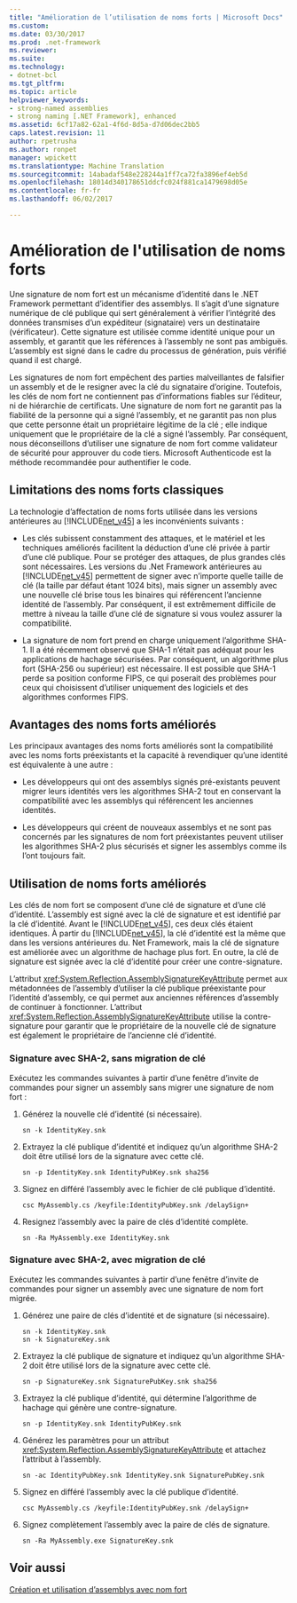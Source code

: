 ```yaml
---
title: "Amélioration de l’utilisation de noms forts | Microsoft Docs"
ms.custom: 
ms.date: 03/30/2017
ms.prod: .net-framework
ms.reviewer: 
ms.suite: 
ms.technology:
- dotnet-bcl
ms.tgt_pltfrm: 
ms.topic: article
helpviewer_keywords:
- strong-named assemblies
- strong naming [.NET Framework], enhanced
ms.assetid: 6cf17a82-62a1-4f6d-8d5a-d7d06dec2bb5
caps.latest.revision: 11
author: rpetrusha
ms.author: ronpet
manager: wpickett
ms.translationtype: Machine Translation
ms.sourcegitcommit: 14abadaf548e228244a1ff7ca72fa3896ef4eb5d
ms.openlocfilehash: 18014d340178651ddcfc024f881ca1479698d05e
ms.contentlocale: fr-fr
ms.lasthandoff: 06/02/2017

---
```

# <a name="enhanced-strong-naming"></a>Amélioration de l'utilisation de noms forts
Une signature de nom fort est un mécanisme d’identité dans le .NET Framework permettant d’identifier des assemblys. Il s’agit d’une signature numérique de clé publique qui sert généralement à vérifier l’intégrité des données transmises d’un expéditeur (signataire) vers un destinataire (vérificateur). Cette signature est utilisée comme identité unique pour un assembly, et garantit que les références à l’assembly ne sont pas ambiguës. L’assembly est signé dans le cadre du processus de génération, puis vérifié quand il est chargé.  
  
 Les signatures de nom fort empêchent des parties malveillantes de falsifier un assembly et de le resigner avec la clé du signataire d’origine. Toutefois, les clés de nom fort ne contiennent pas d’informations fiables sur l’éditeur, ni de hiérarchie de certificats. Une signature de nom fort ne garantit pas la fiabilité de la personne qui a signé l’assembly, et ne garantit pas non plus que cette personne était un propriétaire légitime de la clé ; elle indique uniquement que le propriétaire de la clé a signé l’assembly. Par conséquent, nous déconseillons d’utiliser une signature de nom fort comme validateur de sécurité pour approuver du code tiers. Microsoft Authenticode est la méthode recommandée pour authentifier le code.  
  
## <a name="limitations-of-conventional-strong-names"></a>Limitations des noms forts classiques  
 La technologie d’affectation de noms forts utilisée dans les versions antérieures au [!INCLUDE[net_v45](../../../includes/net-v45-md.md)] a les inconvénients suivants :  
  
-   Les clés subissent constamment des attaques, et le matériel et les techniques améliorés facilitent la déduction d’une clé privée à partir d’une clé publique. Pour se protéger des attaques, de plus grandes clés sont nécessaires. Les versions du .Net Framework antérieures au [!INCLUDE[net_v45](../../../includes/net-v45-md.md)] permettent de signer avec n’importe quelle taille de clé (la taille par défaut étant 1024 bits), mais signer un assembly avec une nouvelle clé brise tous les binaires qui référencent l’ancienne identité de l’assembly. Par conséquent, il est extrêmement difficile de mettre à niveau la taille d’une clé de signature si vous voulez assurer la compatibilité.  
  
-   La signature de nom fort prend en charge uniquement l’algorithme SHA-1. Il a été récemment observé que SHA-1 n’était pas adéquat pour les applications de hachage sécurisées. Par conséquent, un algorithme plus fort (SHA-256 ou supérieur) est nécessaire. Il est possible que SHA-1 perde sa position conforme FIPS, ce qui poserait des problèmes pour ceux qui choisissent d’utiliser uniquement des logiciels et des algorithmes conformes FIPS.  
  
## <a name="advantages-of-enhanced-strong-names"></a>Avantages des noms forts améliorés  
 Les principaux avantages des noms forts améliorés sont la compatibilité avec les noms forts préexistants et la capacité à revendiquer qu’une identité est équivalente à une autre :  
  
-   Les développeurs qui ont des assemblys signés pré-existants peuvent migrer leurs identités vers les algorithmes SHA-2 tout en conservant la compatibilité avec les assemblys qui référencent les anciennes identités.  
  
-   Les développeurs qui créent de nouveaux assemblys et ne sont pas concernés par les signatures de nom fort préexistantes peuvent utiliser les algorithmes SHA-2 plus sécurisés et signer les assemblys comme ils l’ont toujours fait.  
  
## <a name="using-enhanced-strong-names"></a>Utilisation de noms forts améliorés  
 Les clés de nom fort se composent d’une clé de signature et d’une clé d’identité. L’assembly est signé avec la clé de signature et est identifié par la clé d’identité. Avant le [!INCLUDE[net_v45](../../../includes/net-v45-md.md)], ces deux clés étaient identiques. À partir du [!INCLUDE[net_v45](../../../includes/net-v45-md.md)], la clé d’identité est la même que dans les versions antérieures du. Net Framework, mais la clé de signature est améliorée avec un algorithme de hachage plus fort. En outre, la clé de signature est signée avec la clé d’identité pour créer une contre-signature.  
  
 L’attribut <xref:System.Reflection.AssemblySignatureKeyAttribute> permet aux métadonnées de l’assembly d’utiliser la clé publique préexistante pour l’identité d’assembly, ce qui permet aux anciennes références d’assembly de continuer à fonctionner.  L’attribut <xref:System.Reflection.AssemblySignatureKeyAttribute> utilise la contre-signature pour garantir que le propriétaire de la nouvelle clé de signature est également le propriétaire de l’ancienne clé d’identité.  
  
### <a name="signing-with-sha-2-without-key-migration"></a>Signature avec SHA-2, sans migration de clé  
 Exécutez les commandes suivantes à partir d’une fenêtre d’invite de commandes pour signer un assembly sans migrer une signature de nom fort :  
  
1.  Générez la nouvelle clé d’identité (si nécessaire).  
  
    ```  
    sn -k IdentityKey.snk  
    ```  
  
2.  Extrayez la clé publique d’identité et indiquez qu’un algorithme SHA-2 doit être utilisé lors de la signature avec cette clé.  
  
    ```  
    sn -p IdentityKey.snk IdentityPubKey.snk sha256  
    ```  
  
3.  Signez en différé l’assembly avec le fichier de clé publique d’identité.  
  
    ```  
    csc MyAssembly.cs /keyfile:IdentityPubKey.snk /delaySign+  
    ```  
  
4.  Resignez l’assembly avec la paire de clés d’identité complète.  
  
    ```  
    sn -Ra MyAssembly.exe IdentityKey.snk  
    ```  
  
### <a name="signing-with-sha-2-with-key-migration"></a>Signature avec SHA-2, avec migration de clé  
 Exécutez les commandes suivantes à partir d’une fenêtre d’invite de commandes pour signer un assembly avec une signature de nom fort migrée.  
  
1.  Générez une paire de clés d’identité et de signature (si nécessaire).  
  
    ```  
    sn -k IdentityKey.snk  
    sn -k SignatureKey.snk  
    ```  
  
2.  Extrayez la clé publique de signature et indiquez qu’un algorithme SHA-2 doit être utilisé lors de la signature avec cette clé.  
  
    ```  
    sn -p SignatureKey.snk SignaturePubKey.snk sha256  
    ```  
  
3.  Extrayez la clé publique d’identité, qui détermine l’algorithme de hachage qui génère une contre-signature.  
  
    ```  
    sn -p IdentityKey.snk IdentityPubKey.snk  
    ```  
  
4.  Générez les paramètres pour un attribut <xref:System.Reflection.AssemblySignatureKeyAttribute> et attachez l’attribut à l’assembly.  
  
    ```  
    sn -ac IdentityPubKey.snk IdentityKey.snk SignaturePubKey.snk  
    ```  
  
5.  Signez en différé l’assembly avec la clé publique d’identité.  
  
    ```  
    csc MyAssembly.cs /keyfile:IdentityPubKey.snk /delaySign+  
    ```  
  
6.  Signez complètement l’assembly avec la paire de clés de signature.  
  
    ```  
    sn -Ra MyAssembly.exe SignatureKey.snk  
    ```  
  
## <a name="see-also"></a>Voir aussi  
 [Création et utilisation d’assemblys avec nom fort](../../../docs/framework/app-domains/create-and-use-strong-named-assemblies.md)

